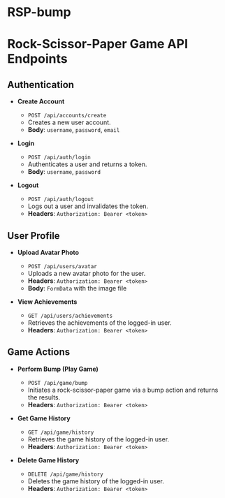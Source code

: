 # RSP-bump

# Rock-Scissor-Paper Game API Endpoints

## Authentication

- **Create Account**
  - `POST /api/accounts/create`
  - Creates a new user account.
  - **Body**: `username`, `password`, `email`

- **Login**
  - `POST /api/auth/login`
  - Authenticates a user and returns a token.
  - **Body**: `username`, `password`

- **Logout**
  - `POST /api/auth/logout`
  - Logs out a user and invalidates the token.
  - **Headers**: `Authorization: Bearer <token>`

## User Profile

- **Upload Avatar Photo**
  - `POST /api/users/avatar`
  - Uploads a new avatar photo for the user.
  - **Headers**: `Authorization: Bearer <token>`
  - **Body**: `FormData` with the image file

- **View Achievements**
  - `GET /api/users/achievements`
  - Retrieves the achievements of the logged-in user.
  - **Headers**: `Authorization: Bearer <token>`

## Game Actions

- **Perform Bump (Play Game)**
  - `POST /api/game/bump`
  - Initiates a rock-scissor-paper game via a bump action and returns the results.
  - **Headers**: `Authorization: Bearer <token>`

- **Get Game History**
  - `GET /api/game/history`
  - Retrieves the game history of the logged-in user.
  - **Headers**: `Authorization: Bearer <token>`

- **Delete Game History**
  - `DELETE /api/game/history`
  - Deletes the game history of the logged-in user.
  - **Headers**: `Authorization: Bearer <token>`
